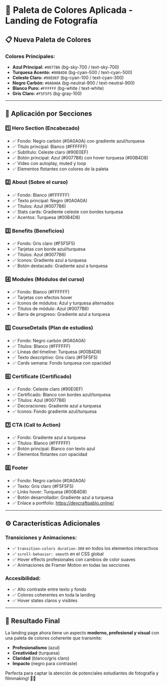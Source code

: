 # 🎨 Paleta de Colores Aplicada - Landing de Fotografía

## 📋 Nueva Paleta de Colores

### Colores Principales:
- **Azul Principal:** `#0077B6` (bg-sky-700 / text-sky-700)
- **Turquesa Acento:** `#00B4D8` (bg-cyan-500 / text-cyan-500)
- **Celeste Claro:** `#90E0EF` (bg-cyan-100 / text-cyan-300)
- **Negro Carbón:** `#0A0A0A` (bg-neutral-900 / text-neutral-900)
- **Blanco Puro:** `#FFFFFF` (bg-white / text-white)
- **Gris Claro:** `#F5F5F5` (bg-gray-100)

---

## 🎯 Aplicación por Secciones

### 1️⃣ **Hero Section** (Encabezado)
- ✅ Fondo: Negro carbón (#0A0A0A) con gradiente azul/turquesa
- ✅ Título principal: Blanco (#FFFFFF)
- ✅ Subtítulo: Celeste claro (#90E0EF)
- ✅ Botón principal: Azul (#0077B6) con hover turquesa (#00B4D8)
- ✅ Video con autoplay, muted y loop
- ✅ Elementos flotantes con colores de la paleta

### 2️⃣ **About** (Sobre el curso)
- ✅ Fondo: Blanco (#FFFFFF)
- ✅ Texto principal: Negro (#0A0A0A)
- ✅ Títulos: Azul (#0077B6)
- ✅ Stats cards: Gradiente celeste con bordes turquesa
- ✅ Acentos: Turquesa (#00B4D8)

### 3️⃣ **Benefits** (Beneficios)
- ✅ Fondo: Gris claro (#F5F5F5)
- ✅ Tarjetas con borde azul/turquesa
- ✅ Títulos: Azul (#0077B6)
- ✅ Iconos: Gradiente azul a turquesa
- ✅ Botón destacado: Gradiente azul a turquesa

### 4️⃣ **Modules** (Módulos del curso)
- ✅ Fondo: Blanco (#FFFFFF)
- ✅ Tarjetas con efectos hover
- ✅ Iconos de módulos: Azul y turquesa alternados
- ✅ Títulos de módulo: Azul (#0077B6)
- ✅ Barra de progreso: Gradiente azul a turquesa

### 5️⃣ **CourseDetails** (Plan de estudios)
- ✅ Fondo: Negro carbón (#0A0A0A)
- ✅ Títulos: Blanco (#FFFFFF)
- ✅ Líneas del timeline: Turquesa (#00B4D8)
- ✅ Texto descriptivo: Gris claro (#F5F5F5)
- ✅ Cards semana: Fondo turquesa con opacidad

### 6️⃣ **Certificate** (Certificado)
- ✅ Fondo: Celeste claro (#90E0EF)
- ✅ Certificado: Blanco con bordes azul/turquesa
- ✅ Títulos: Azul (#0077B6)
- ✅ Decoraciones: Gradiente azul a turquesa
- ✅ Iconos: Fondo gradiente azul/turquesa

### 7️⃣ **CTA** (Call to Action)
- ✅ Fondo: Gradiente azul a turquesa
- ✅ Títulos: Blanco (#FFFFFF)
- ✅ Botón principal: Blanco con texto azul
- ✅ Elementos flotantes con opacidad

### 8️⃣ **Footer**
- ✅ Fondo: Negro carbón (#0A0A0A)
- ✅ Texto: Gris claro (#F5F5F5)
- ✅ Links hover: Turquesa (#00B4D8)
- ✅ Botón desarrollador: Gradiente azul a turquesa
- ✅ Enlace a portfolio: https://devcraftpablo.online/

---

## ⚙️ Características Adicionales

### Transiciones y Animaciones:
- ✅ `transition-colors duration-300` en todos los elementos interactivos
- ✅ `scroll-behavior: smooth` en el CSS global
- ✅ Hover effects profesionales con cambios de color suaves
- ✅ Animaciones de Framer Motion en todas las secciones

### Accesibilidad:
- ✅ Alto contraste entre texto y fondo
- ✅ Colores coherentes en toda la landing
- ✅ Hover states claros y visibles

---

## 🚀 Resultado Final

La landing page ahora tiene un aspecto **moderno, profesional y visual** con una paleta de colores coherente que transmite:
- **Profesionalismo** (azul)
- **Creatividad** (turquesa)
- **Claridad** (blanco/gris claro)
- **Impacto** (negro para contraste)

Perfecta para captar la atención de potenciales estudiantes de fotografía y filmmaking! 📸✨
